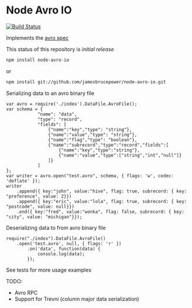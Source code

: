 Node Avro IO
============

[![Build Status](https://secure.travis-ci.org/jamesbrucepower/node-avro-io.png)](http://travis-ci.org/jamesbrucepower/node-avro-io)

Implements the [avro spec](http://avro.apache.org/docs/current/spec.html)

This status of this repository is *initial release*

```bash
npm install node-avro-io
```

or

```bash
npm install git://github.com/jamesbrucepower/node-avro-io.git
```

Serializing data to an avro binary file
```
var avro = require('./index').DataFile.AvroFile();
var schema = {
            "name": "data",
            "type": "record",
            "fields": [
                {"name":"key","type": "string"},
                {"name":"value","type": "string"},
                {"name":"flag","type": "boolean"},
                {"name":"subrecord","type":"record","fields":[
                    {"name":"key","type":"string"},
                    {"name":"value","type":["string","int","null"]}
                ]}
            ]
};
var writer = avro.open("test.avro", schema, { flags: 'w', codec: 'deflate' });
writer
    .append({ key:"john", value:"hive", flag: true, subrecord: { key: "preference", value: 2}})
    .append({ key:"eric", value:"lola", flag: true, subrecord: { key: "postcode", value: null}})
    .end({ key:"fred", value:"wonka", flag: false, subrecord: { key: "city", value: "michigan"}});
```

Deserializing data to from avro binary file
```
require("./index").DataFile.AvroFile()
	.open('test.avro', null, { flags: 'r' })
		.on('data', function(data) {
	  		console.log(data);
		});
```

See tests for more usage examples

TODO:

- Avro RPC
- Support for Trevni (column major data serialization)
